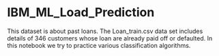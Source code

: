 # IBM_ML_Load_Prediction


This dataset is about past loans. The Loan_train.csv data set includes details of 346 customers whose loan are already paid off or defaulted.
In this notebook we try to practice various classification algorithms.


